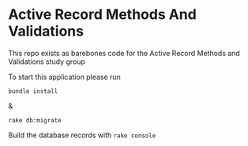 # Active Record Methods And Validations

This repo exists as barebones code for the Active Record Methods and Validations study group

To start this application please run

```
bundle install
```
&
```
rake db:migrate
```

Build the database records with `rake console`
